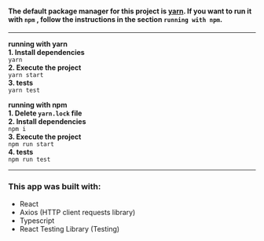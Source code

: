 
#### The default package manager for this project is [yarn](https://yarnpkg.com/). If you want to run it with `npm` , follow the instructions in the section `running with npm`.
---
 **running with yarn**\
**1. Install dependencies**\
  ```yarn```\
**2. Execute the project**\
```yarn start```\
**3. tests**\
  ```yarn test```
  
**running with npm**\
**1. Delete `yarn.lock` file**\
**2. Install dependencies** \
  ```npm i```\
**3. Execute the project**\
```npm run start```\
**4. tests**\
  ```npm run test```

---

### This app was built with:
- React
- Axios  (HTTP client requests library)
- Typescript
- React Testing Library (Testing)
